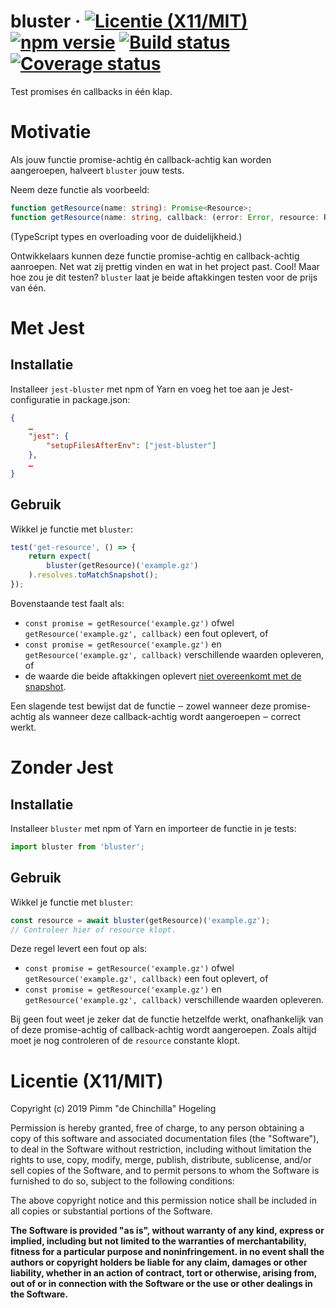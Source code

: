 # bluster &middot; [![Licentie (X11/MIT)](https://badgen.net/github/license/pimm/bluster)](https://github.com/Pimm/bluster/blob/master/copying.txt) [![npm versie](https://badgen.net/npm/v/bluster)](https://www.npmjs.com/package/bluster) [![Build status](https://travis-ci.org/Pimm/bluster.svg?branch=master)](https://travis-ci.org/Pimm/bluster) [![Coverage status](https://coveralls.io/repos/github/Pimm/bluster/badge.svg?branch=master)](https://coveralls.io/github/Pimm/bluster?branch=master)

Test promises én callbacks in één klap.

# Motivatie

Als jouw functie promise-achtig én callback-achtig kan worden aangeroepen, halveert `bluster` jouw tests.

Neem deze functie als voorbeeld:
```typescript
function getResource(name: string): Promise<Resource>;
function getResource(name: string, callback: (error: Error, resource: Resource) => void): void;
```
(TypeScript types en overloading voor de duidelijkheid.)

Ontwikkelaars kunnen deze functie promise-achtig en callback-achtig aanroepen. Net wat zij prettig vinden en wat in het project past. Cool! Maar hoe zou je dit testen? `bluster` laat je beide aftakkingen testen voor de prijs van één.

# Met Jest

## Installatie

Installeer `jest-bluster` met npm of Yarn en voeg het toe aan je Jest-configuratie in package.json:
```json
{
	…
	"jest": {
		"setupFilesAfterEnv": ["jest-bluster"]
	},
	…
}
```

## Gebruik

Wikkel je functie met `bluster`:
``` javascript
test('get-resource', () => {
	return expect(
		bluster(getResource)('example.gz')
	).resolves.toMatchSnapshot();
});
```

Bovenstaande test faalt als:
 * `const promise = getResource('example.gz')` ofwel `getResource('example.gz', callback)` een fout oplevert, of
 * `const promise = getResource('example.gz')` en `getResource('example.gz', callback)` verschillende waarden opleveren, of
 * de waarde die beide aftakkingen oplevert [niet overeenkomt met de snapshot][jest-snapshots].

Een slagende test bewijst dat de functie ‒ zowel wanneer deze promise-achtig als wanneer deze callback-achtig wordt aangeroepen ‒ correct werkt.

# Zonder Jest

## Installatie

Installeer `bluster` met npm of Yarn en importeer de functie in je tests:
```javascript
import bluster from 'bluster';
```

## Gebruik

Wikkel je functie met `bluster`:
```javascript
const resource = await bluster(getResource)('example.gz');
// Controleer hier of resource klopt.
```

Deze regel levert een fout op als:
 * `const promise = getResource('example.gz')` ofwel `getResource('example.gz', callback)` een fout oplevert, of
 * `const promise = getResource('example.gz')` en `getResource('example.gz', callback)` verschillende waarden opleveren.

Bij geen fout weet je zeker dat de functie hetzelfde werkt, onafhankelijk van of deze promise-achtig of callback-achtig wordt aangeroepen. Zoals altijd moet je nog controleren of de `resource` constante klopt.

# Licentie (X11/MIT)
Copyright (c) 2019 Pimm "de Chinchilla" Hogeling

Permission is hereby granted, free of charge, to any person obtaining a copy of this software and associated documentation files (the "Software"), to deal in the Software without restriction, including without limitation the rights to use, copy, modify, merge, publish, distribute, sublicense, and/or sell copies of the Software, and to permit persons to whom the Software is furnished to do so, subject to the following conditions:

The above copyright notice and this permission notice shall be included in all copies or substantial portions of the Software.

**The Software is provided "as is", without warranty of any kind, express or implied, including but not limited to the warranties of merchantability, fitness for a particular purpose and noninfringement. in no event shall the authors or copyright holders be liable for any claim, damages or other liability, whether in an action of contract, tort or otherwise, arising from, out of or in connection with the Software or the use or other dealings in the Software.**


[jest-snapshots]: https://jestjs.io/docs/snapshot-testing